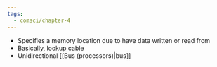 ```yaml
---
tags:
  - comsci/chapter-4
---
```


- Specifies a memory location due to have data written or read from
- Basically, lookup cable
- Unidirectional [[Bus (processors)|bus]]